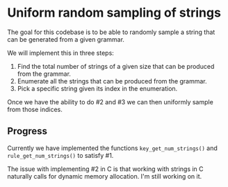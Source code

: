 # Uniform random sampling of strings 

The goal for this codebase is to be able to randomly sample a string that can be generated from a given grammar. 

We will implement this in three steps:

1. Find the total number of strings of a given size that can be produced from the grammar.
2. Enumerate all the strings that can be produced from the grammar.
3. Pick a specific string given its index in the enumeration.

Once we have the ability to do #2 and #3 we can then uniformly sample
from those indices.

## Progress

Currently we have implemented the functions `key_get_num_strings()` and `rule_get_num_strings()` to satisfy #1. 

The issue with implementing #2 in C is that working with strings in C naturally calls for dynamic memory allocation. I'm still working on it.
